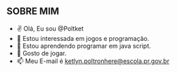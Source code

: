  SOBRE MIM
---

- :v: Olá, Eu sou @Poltket
- 👀 Estou interessada em jogos e programação.
- 🌱 Estou aprendendo programar em java script.
- 💞️ Gosto de jogar.
- 📫 Meu E-mail é ketlyn.poltronhere@escola.pr.gov.br

<!---
Poltket/Poltket is a ✨ special ✨ repository because its `README.md` (this file) appears on your GitHub profile.
You can click the Preview link to take a look at your changes.
--->
